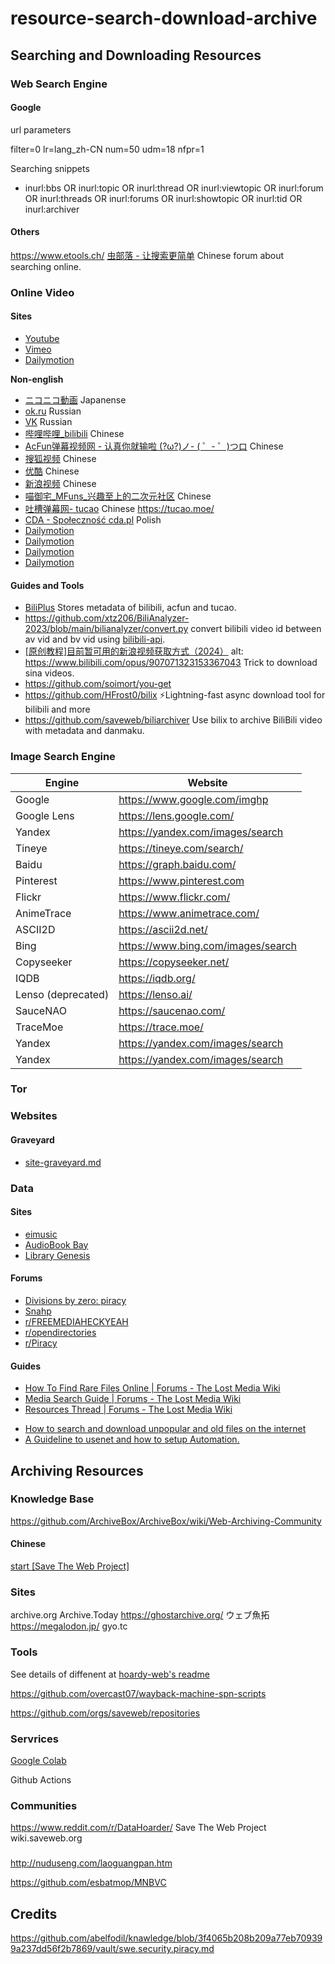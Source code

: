 # resource-search-download-archive

## Searching and Downloading Resources

### Web Search Engine

#### Google
url parameters

filter=0 lr=lang_zh-CN num=50 udm=18 nfpr=1

Searching snippets
* inurl:bbs OR inurl:topic OR inurl:thread OR inurl:viewtopic OR inurl:forum OR inurl:threads OR inurl:forums OR inurl:showtopic OR inurl:tid OR inurl:archiver 
#### Others

https://www.etools.ch/
[虫部落 - 让搜索更简单](https://www.chongbuluo.com/) Chinese forum about searching online.

### Online Video

#### Sites

* [Youtube](www.youtube.com)
* [Vimeo](www.vimeo.com)
* [Dailymotion](www.dailymotion.com)

**Non-english**

* [ニコニコ動画](http://www.nicovideo.jp/) Japanense
* [ok.ru](https://ok.ru/) Russian
* [VK](https://vk.com/) Russian
* [哔哩哔哩_bilibili](https://www.bilibili.com) Chinese
* [AcFun弹幕视频网 - 认真你就输啦 (?ω?)ノ- ( ゜- ゜)つロ](https://www.acfun.cn) Chinese
* [搜狐视频](https://tv.sohu.com/) Chinese
* [优酷](https://v.youku.com) Chinese
* [新浪视频](https://video.sina.com.cn/) Chinese
* [喵御宅_MFuns_兴趣至上的二次元社区](https://www.mfuns.net) Chinese
* [吐槽弹幕网- tucao](https://www.tucao.my) Chinese https://tucao.moe/
* [CDA - Społeczność cda.pl](www.cda.pl) Polish
* [Dailymotion](www.cda.pl)
* [Dailymotion](www.cda.pl)
* [Dailymotion](www.cda.pl)
* [Dailymotion](www.cda.pl)

#### Guides and Tools

* [BiliPlus](https://www.biliplus.com) Stores metadata of bilibili, acfun and tucao.
* https://github.com/xtz206/BiliAnalyzer-2023/blob/main/bilianalyzer/convert.py convert bilibili video id between av vid and bv vid using [bilibili-api](https://github.com/nemo2011/bilibili-api).
* [[原创教程]目前暂可用的新浪视频获取方式（2024）](https://www.bilibili.com/read/cv32935348/) alt: https://www.bilibili.com/opus/907071323153367043 Trick to download sina videos.
* https://github.com/soimort/you-get
* https://github.com/HFrost0/bilix ⚡️Lightning-fast async download tool for bilibili and more
* https://github.com/saveweb/biliarchiver Use bilix to archive BiliBili video with metadata and danmaku.

### Image Search Engine

| Engine             | Website                              |
|--------------------|--------------------------------------|
| Google             | <https://www.google.com/imghp>       |
| Google Lens        | <https://lens.google.com/>           |
| Yandex             | <https://yandex.com/images/search>   |
| Tineye             | <https://tineye.com/search/>         |
| Baidu              | <https://graph.baidu.com/>           |
| Pinterest             | <https://www.pinterest.com>   |
| Flickr             | <https://www.flickr.com/>   |
| AnimeTrace         | <https://www.animetrace.com/>        |
| ASCII2D            | <https://ascii2d.net/>               |
| Bing               | <https://www.bing.com/images/search> |
| Copyseeker         | <https://copyseeker.net/>            |
| IQDB               | <https://iqdb.org/>                  |
| Lenso (deprecated) | <https://lenso.ai/>                  |
| SauceNAO           | <https://saucenao.com/>              |
| TraceMoe           | <https://trace.moe/>                 |
| Yandex             | <https://yandex.com/images/search>   |
| Yandex             | <https://yandex.com/images/search>   |

### Tor

### Websites

#### Graveyard

- [site-graveyard.md](site-graveyard.md)

### Data

#### Sites

- [eimusic](https://eimusics.com/)
- [AudioBook Bay](https://audiobookbay.li/)
- [Library Genesis](https://libgen.is/)

#### Forums

- [Divisions by zero: piracy](https://lemmy.dbzer0.com/c/piracy)
- [Snahp](https://fora.snahp.eu/)
- [r/FREEMEDIAHECKYEAH](https://www.reddit.com/r/FREEMEDIAHECKYEAH/wiki/index/)
- [r/opendirectories](https://www.reddit.com/r/opendirectories)
- [r/Piracy](https://www.reddit.com/r/Piracy/wiki/megathread/)

#### Guides

* [How To Find Rare Files Online | Forums - The Lost Media Wiki](https://forums.lostmediawiki.com/thread/10861/find-rare-files-online)
* [Media Search Guide | Forums - The Lost Media Wiki](https://forums.lostmediawiki.com/thread/2798/media-search-guide)
* [Resources Thread | Forums - The Lost Media Wiki](https://forums.lostmediawiki.com/thread/3945/resources-thread)
- [How to search and download unpopular and old files on the internet](https://medium.com/@ValdikSS/how-to-search-and-download-unpopular-and-old-files-on-the-internet-e5947ef507ba)
- [A Guideline to usenet and how to setup Automation.](https://docs.google.com/document/d/1TwUrRj982WlWUhrxvMadq6gdH0mPW0CGtHsTOFWprCo/edit)

## Archiving Resources

### Knowledge Base

https://github.com/ArchiveBox/ArchiveBox/wiki/Web-Archiving-Community

#### Chinese

[start [Save The Web Project]](https://wiki.saveweb.org/start)

### Sites

archive.org
Archive.Today
https://ghostarchive.org/
ウェブ魚拓 https://megalodon.jp/ gyo.tc

### Tools

See details of diffenent at [hoardy-web's readme](https://github.com/Own-Data-Privateer/hoardy-web)

https://github.com/overcast07/wayback-machine-spn-scripts

https://github.com/orgs/saveweb/repositories

### Servrices

[Google Colab](https://colab.research.google.com/)

Github Actions

### Communities

https://www.reddit.com/r/DataHoarder/
Save The Web Project wiki.saveweb.org

###

http://nuduseng.com/laoguangpan.htm

https://github.com/esbatmop/MNBVC

## Credits

https://github.com/abelfodil/knawledge/blob/3f4065b208b209a77eb709399a237dd56f2b7869/vault/swe.security.piracy.md
